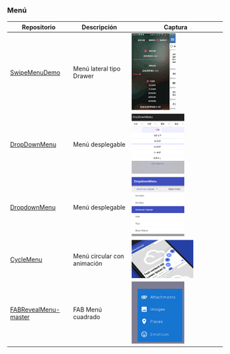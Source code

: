 ### Menú
Repositorio | Descripción | Captura
-|-|-
[SwipeMenuDemo](https://github.com/Brioal/SwipeMenuDemo) | Menú lateral tipo Drawer | <img src="../images/SwipeMenuDemo.png" width=50%>
[DropDownMenu](https://github.com/fg2q1q3q/DropDownMenu) | Menú desplegable | <img src="../images/DropDownMenu.png" width=60%>
[DropdownMenu](https://github.com/twiceyuan/DropdownMenu) | Menú desplegable | <img src="../images/DropdownMenu2.png" width=60%>
[CycleMenu](https://github.com/Cleveroad/CycleMenu) | Menú circular con animación | <img src="../images/CycleMenu.png" width=70%>
[FABRevealMenu-master](https://github.com/HarinTrivedi/FABRevealMenu-master) | FAB Menú cuadrado | <img src="../images/FABRevealMenu-master.png" width=60%>
